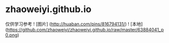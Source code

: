 # zhaoweiyi.github.io
仅供学习参考
! [图片] (http://huaban.com/pins/816794131/)
! [本地] (https://github.com/zhaoweiyi/zhaoweiyi.github.io/raw/master/63884041_p0.png)
